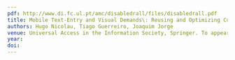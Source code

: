 ```yaml
---
pdf: http://www.di.fc.ul.pt/amc/disabledrall/files/disabledrall.pdf
title: Mobile Text-Entry and Visual Demands\: Reusing and Optimizing Current Solutions
authors: Hugo Nicolau, Tiago Guerreiro, Joaquim Jorge
venue: Universal Access in the Information Society, Springer. To appear.
year: 
doi: 
---
```

